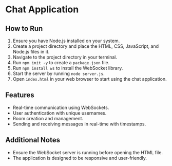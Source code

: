 # Chat Application

## How to Run

1. Ensure you have Node.js installed on your system.
2. Create a project directory and place the HTML, CSS, JavaScript, and Node.js files in it.
3. Navigate to the project directory in your terminal.
4. Run `npm init -y` to create a `package.json` file.
5. Run `npm install ws` to install the WebSocket library.
6. Start the server by running `node server.js`.
7. Open `index.html` in your web browser to start using the chat application.

## Features

- Real-time communication using WebSockets.
- User authentication with unique usernames.
- Room creation and management.
- Sending and receiving messages in real-time with timestamps.

## Additional Notes

- Ensure the WebSocket server is running before opening the HTML file.
- The application is designed to be responsive and user-friendly.
